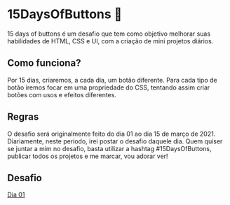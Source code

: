 # 15DaysOfButtons 🚀

15 days of buttons é um desafio que tem como objetivo melhorar suas habilidades de HTML, CSS e UI, com a criação de mini projetos diários.

## Como funciona?

Por 15 dias, criaremos, a cada dia, um botão diferente. Para cada tipo de botão iremos focar em uma propriedade do CSS, tentando assim criar botões com usos e efeitos diferentes.

## Regras

O desafio será originalmente feito do dia 01 ao dia 15 de março de 2021. Diariamente, neste período, irei postar o desafio daquele dia. 
Quem quiser se juntar a mim no desafio, basta utilizar a hashtag #15DaysOfButtons, publicar todos os projetos e me marcar, vou adorar ver!


## Desafio

[Dia 01](desafio/dia-01)